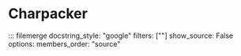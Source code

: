 Charpacker
==========

::: filemerge
    docstring_style: "google"
    filters: [""]
    show_source: False
    options:
        members_order: "source"
    